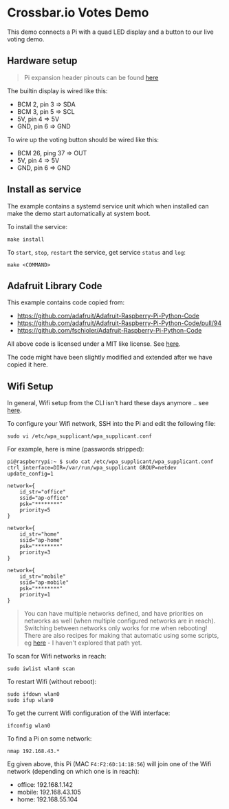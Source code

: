 # Crossbar.io Votes Demo

This demo connects a Pi with a quad LED display and a button to our live voting demo.

## Hardware setup

> Pi expansion header pinouts can be found [here](https://pinout.xyz/)

The builtin display is wired like this:

* BCM 2, pin 3 => SDA
* BCM 3, pin 5 => SCL
* 5V, pin 4 => 5V
* GND, pin 6 => GND

To wire up the voting button should be wired like this:

* BCM 26, ping 37 => OUT
* 5V, pin 4 => 5V
* GND, pin 6 => GND

## Install as service

The example contains a systemd service unit which when installed can make the demo start automatically at system boot.

To install the service:

```console
make install
```

To `start`, `stop`, `restart` the service, get service `status` and `log`:

```console
make <COMMAND>
```
## Adafruit Library Code

This example contains code copied from:

* https://github.com/adafruit/Adafruit-Raspberry-Pi-Python-Code
* https://github.com/adafruit/Adafruit-Raspberry-Pi-Python-Code/pull/94
* https://github.com/fschioler/Adafruit-Raspberry-Pi-Python-Code

All above code is licensed under a MIT like license. See [here](https://github.com/adafruit/Adafruit-Raspberry-Pi-Python-Code/blob/master/README.md).

The code might have been slightly modified and extended after we have copied it here.

## Wifi Setup

In general, Wifi setup from the CLI isn't hard these days anymore .. see [here](https://www.raspberrypi.org/documentation/configuration/wireless/wireless-cli.md).

To configure your Wifi network, SSH into the Pi and edit the following file:

```console
sudo vi /etc/wpa_supplicant/wpa_supplicant.conf
```

For example, here is mine (passwords stripped):

```console
pi@raspberrypi:~ $ sudo cat /etc/wpa_supplicant/wpa_supplicant.conf
ctrl_interface=DIR=/var/run/wpa_supplicant GROUP=netdev
update_config=1

network={
    id_str="office"
    ssid="ap-office"
    psk="********"
    priority=5
}

network={
    id_str="home"
    ssid="ap-home"
    psk="********"
    priority=3
}

network={
    id_str="mobile"
    ssid="ap-mobile"
    psk="********"
    priority=1
}
```

> You can have multiple networks defined, and have priorities on networks as well (when multiple configured networks are in reach). Switching between networks only works for me when rebooting! There are also recipes for making that automatic using some scripts, eg [here](http://raspberrypi.stackexchange.com/questions/11631/how-to-setup-multiple-wifi-networks) - I haven't explored that path yet.

To scan for Wifi networks in reach:

```console
sudo iwlist wlan0 scan
```

To restart Wifi (without reboot):

```console
sudo ifdown wlan0
sudo ifup wlan0
```

To get the current Wifi configuration of the Wifi interface:

```console
ifconfig wlan0
```

To find a Pi on some network:

```console
nmap 192.168.43.*
```

Eg given above, this Pi (MAC `F4:F2:6D:14:1B:56`) will join one of the Wifi network (depending on which one is in reach):

* office: 192.168.1.142
* mobile: 192.168.43.105
* home: 192.168.55.104
